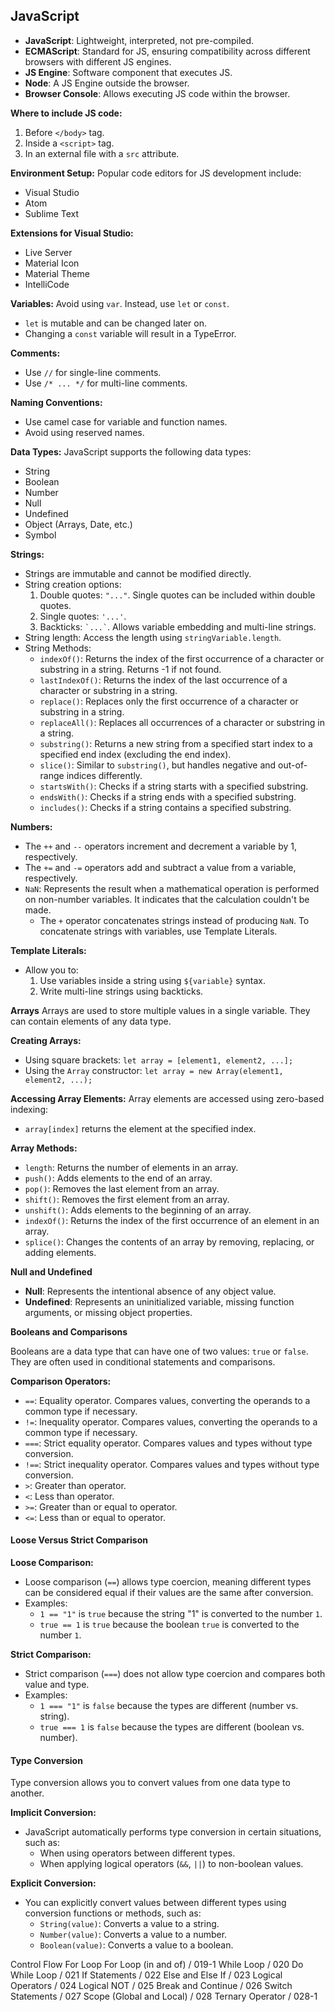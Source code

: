 ## JavaScript

- **JavaScript**: Lightweight, interpreted, not pre-compiled.
- **ECMAScript**: Standard for JS, ensuring compatibility across different browsers with different JS engines.
- **JS Engine**: Software component that executes JS.
- **Node**: A JS Engine outside the browser.
- **Browser Console**: Allows executing JS code within the browser.

**Where to include JS code:**
1. Before `</body>` tag.
2. Inside a `<script>` tag.
3. In an external file with a `src` attribute.

**Environment Setup:** 
Popular code editors for JS development include:
- Visual Studio
- Atom
- Sublime Text

**Extensions for Visual Studio:** 
- Live Server
- Material Icon
- Material Theme
- IntelliCode

**Variables:**
Avoid using `var`. Instead, use `let` or `const`.
- `let` is mutable and can be changed later on.
- Changing a `const` variable will result in a TypeError.

**Comments:**
- Use `//` for single-line comments.
- Use `/* ... */` for multi-line comments.

**Naming Conventions:**
- Use camel case for variable and function names.
- Avoid using reserved names.

**Data Types:**
JavaScript supports the following data types:
- String
- Boolean
- Number
- Null
- Undefined
- Object (Arrays, Date, etc.)
- Symbol

**Strings:**
- Strings are immutable and cannot be modified directly.
- String creation options:
  1. Double quotes: `"..."`. Single quotes can be included within double quotes.
  2. Single quotes: `'...'`.
  3. Backticks: `` `...` ``. Allows variable embedding and multi-line strings.
- String length: Access the length using `stringVariable.length`.
- String Methods:
  - `indexOf()`: Returns the index of the first occurrence of a character or substring in a string. Returns -1 if not found.
  - `lastIndexOf()`: Returns the index of the last occurrence of a character or substring in a string.
  - `replace()`: Replaces only the first occurrence of a character or substring in a string.
  - `replaceAll()`: Replaces all occurrences of a character or substring in a string.
  - `substring()`: Returns a new string from a specified start index to a specified end index (excluding the end index).
  - `slice()`: Similar to `substring()`, but handles negative and out-of-range indices differently.
  - `startsWith()`: Checks if a string starts with a specified substring.
  - `endsWith()`: Checks if a string ends with a specified substring.
  - `includes()`: Checks if a string contains a specified substring.

**Numbers:**
- The `++` and `--` operators increment and decrement a variable by 1, respectively.
- The `+=` and `-=` operators add and subtract a value from a variable, respectively.
- `NaN`: Represents the result when a mathematical operation is performed on non-number variables. It indicates that the calculation couldn't be made.
  - The `+` operator concatenates strings instead of producing `NaN`. To concatenate strings with variables, use Template Literals.

**Template Literals:**
- Allow you to:
  1. Use variables inside a string using `${variable}` syntax.
  2. Write multi-line strings using backticks.
  
**Arrays**
Arrays are used to store multiple values in a single variable. They can contain elements of any data type.

**Creating Arrays:**
- Using square brackets: `let array = [element1, element2, ...];`
- Using the `Array` constructor: `let array = new Array(element1, element2, ...);`

**Accessing Array Elements:**
Array elements are accessed using zero-based indexing:
- `array[index]` returns the element at the specified index.

**Array Methods:**
- `length`: Returns the number of elements in an array.
- `push()`: Adds elements to the end of an array.
- `pop()`: Removes the last element from an array.
- `shift()`: Removes the first element from an array.
- `unshift()`: Adds elements to the beginning of an array.
- `indexOf()`: Returns the index of the first occurrence of an element in an array.
- `splice()`: Changes the contents of an array by removing, replacing, or adding elements.

**Null and Undefined**

- **Null**: Represents the intentional absence of any object value.
- **Undefined**: Represents an uninitialized variable, missing function arguments, or missing object properties.

**Booleans and Comparisons**

Booleans are a data type that can have one of two values: `true` or `false`. They are often used in conditional statements and comparisons.

**Comparison Operators:**
- `==`: Equality operator. Compares values, converting the operands to a common type if necessary.
- `!=`: Inequality operator. Compares values, converting the operands to a common type if necessary.
- `===`: Strict equality operator. Compares values and types without type conversion.
- `!==`: Strict inequality operator. Compares values and types without type conversion.
- `>`: Greater than operator.
- `<`: Less than operator.
- `>=`: Greater than or equal to operator.
- `<=`: Less than or equal to operator.

#### Loose Versus Strict Comparison

**Loose Comparison:**
- Loose comparison (`==`) allows type coercion, meaning different types can be considered equal if their values are the same after conversion.
- Examples:
  - `1 == "1"` is `true` because the string "1" is converted to the number `1`.
  - `true == 1` is `true` because the boolean `true` is converted to the number `1`.

**Strict Comparison:**
- Strict comparison (`===`) does not allow type coercion and compares both value and type.
- Examples:
  - `1 === "1"` is `false` because the types are different (number vs. string).
  - `true === 1` is `false` because the types are different (boolean vs. number).

#### Type Conversion

Type conversion allows you to convert values from one data type to another.

**Implicit Conversion:**
- JavaScript automatically performs type conversion in certain situations, such as:
  - When using operators between different types.
  - When applying logical operators (`&&`, `||`) to non-boolean values.

**Explicit Conversion:**
- You can explicitly convert values between different types using conversion functions or methods, such as:
  - `String(value)`: Converts a value to a string.
  - `Number(value)`: Converts a value to a number.
  - `Boolean(value)`: Converts a value to a boolean.









Control Flow
For Loop 
For Loop (in and of) / 019-1
While Loop / 020
Do While Loop / 021
If Statements / 022
Else and Else If / 023
Logical Operators / 024
Logical NOT / 025
Break and Continue / 026
Switch Statements / 027
Scope (Global and Local) / 028
Ternary Operator / 028-1